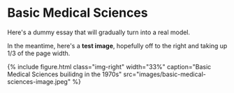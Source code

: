 # Basic Medical Sciences 

Here's a dummy essay that will gradually turn into a real model.

In the meantime, here's a **test image**, hopefully off to the right and taking up 1/3 of the page width.

{% include figure.html class="img-right" width="33%" caption="Basic Medical Sciences builidng in the 1970s" src="images/basic-medical-sciences-image.jpeg" %}